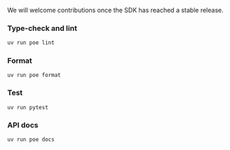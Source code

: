 We will welcome contributions once the SDK has reached a stable release.

### Type-check and lint

```sh
uv run poe lint
```

### Format
```
uv run poe format
```

### Test
```
uv run pytest
```

### API docs
```
uv run poe docs
```
